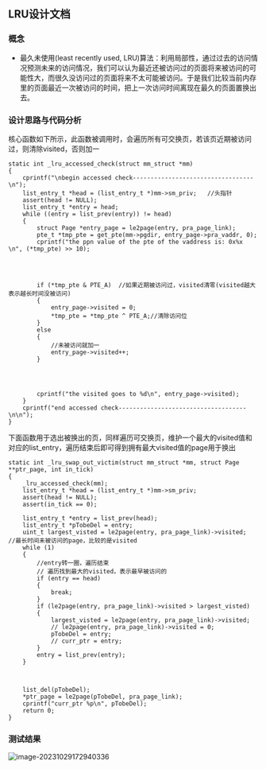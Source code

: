 ## LRU设计文档

### 概念

- 最久未使用(least recently used, LRU)算法：利用局部性，通过过去的访问情况预测未来的访问情况，我们可以认为最近还被访问过的页面将来被访问的可能性大，而很久没访问过的页面将来不太可能被访问。于是我们比较当前内存里的页面最近一次被访问的时间，把上一次访问时间离现在最久的页面置换出去。

### 设计思路与代码分析

核心函数如下所示，此函数被调用时，会遍历所有可交换页，若该页近期被访问过，则清除visited，否则加一

```
static int _lru_accessed_check(struct mm_struct *mm)
{
    cprintf("\nbegin accessed check----------------------------------\n");
    list_entry_t *head = (list_entry_t *)mm->sm_priv;   //头指针
    assert(head != NULL);
    list_entry_t *entry = head;
    while ((entry = list_prev(entry)) != head)
    {
        struct Page *entry_page = le2page(entry, pra_page_link);
        pte_t *tmp_pte = get_pte(mm->pgdir, entry_page->pra_vaddr, 0);
        cprintf("the ppn value of the pte of the vaddress is: 0x%x  \n", (*tmp_pte) >> 10);




        if (*tmp_pte & PTE_A)  //如果近期被访问过，visited清零(visited越大表示越长时间没被访问)
        {
            entry_page->visited = 0;
            *tmp_pte = *tmp_pte ^ PTE_A;//清除访问位
        }
        else
        {
            //未被访问就加一
            entry_page->visited++;
        }




        cprintf("the visited goes to %d\n", entry_page->visited);
    }
    cprintf("end accessed check------------------------------------\n\n");
}
```

下面函数用于选出被换出的页，同样遍历可交换页，维护一个最大的visited值和对应的list_entry，遍历结束后即可得到拥有最大visited值的page用于换出

```
static int _lru_swap_out_victim(struct mm_struct *mm, struct Page **ptr_page, int in_tick)
{
    _lru_accessed_check(mm);
    list_entry_t *head = (list_entry_t *)mm->sm_priv;
    assert(head != NULL);
    assert(in_tick == 0);
    
    list_entry_t *entry = list_prev(head);
    list_entry_t *pTobeDel = entry;
    uint_t largest_visted = le2page(entry, pra_page_link)->visited;     //最长时间未被访问的page，比较的是visited
    while (1)
    {
        //entry转一圈，遍历结束
        // 遍历找到最大的visited，表示最早被访问的
        if (entry == head)
        {
            break;
        }
        if (le2page(entry, pra_page_link)->visited > largest_visted)
        {
            largest_visted = le2page(entry, pra_page_link)->visited;
            // le2page(entry, pra_page_link)->visited = 0;
            pTobeDel = entry;
            // curr_ptr = entry;
        }
        entry = list_prev(entry);
    }



    list_del(pTobeDel);
    *ptr_page = le2page(pTobeDel, pra_page_link);
    cprintf("curr_ptr %p\n", pTobeDel);
    return 0;
}
```

### 测试结果

![image-20231029172940336](./src_typora/image-20231029172940336.png)